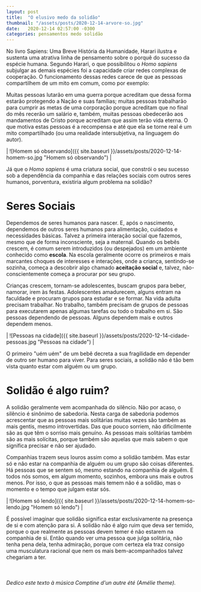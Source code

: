 ```yaml
---
layout: post
title:  "O elusivo medo da solidão"
thumbnail: "/assets/posts/2020-12-14-arvore-so.jpg"
date:   2020-12-14 02:57:00 -0300
categories: pensamentos medo solidão
---
```


No livro Sapiens: Uma Breve História da Humanidade, Harari ilustra e sustenta uma atrativa linha de pensamento sobre o porquê do sucesso da espécie humana. Segundo Harari, o que possibilitou o *Homo sapiens* subjulgar as demais espécies foi a capacidade criar redes complexas de cooperação. O funcionamento dessas redes carece de que as pessoas compartilhem de um mito em comum, como por exemplo:

Muitas pessoas lutarão em uma guerra porque acreditam que dessa forma estarão protegendo a Nação e suas famílias; muitas pessoas trabalharão para cumprir as metas de uma corporação porque acreditam que no final do mês recerão um salário e, também, muitas pessoas obedecerão aos mandamentos de Cristo porque acreditam que assim terão vida eterna. O que motiva estas pessoas é a recompensa e até que ela se torne real é um mito compartilhado (ou uma realidade intersubjetiva, na linguagem do autor).

| ![Homem só observando]({{ site.baseurl }}/assets/posts/2020-12-14-homem-so.jpg "Homem só observando") |

Já que o *Homo sapiens* é uma criatura social, que constrói o seu sucesso sob a dependência da companhia e das relações sociais com outros seres humanos, porventura, existiria algum problema na solidão?


# Seres Sociais

Dependemos de seres humanos para nascer. E, após o nascimento, dependemos de outros seres humanos para alimentação, cuidados e necessidades básicas. Talvez a primeira interação social que fazemos, mesmo que de forma inconsciente, seja a maternal. Quando os bebês crescem, é comum serem introduzidos (ou despejados) em um ambiente conhecido como **escola**. Na escola geralmente ocorre os primeiros e mais marcantes choques de interesses e interações, onde a criança, sentindo-se sozinha, começa a descobrir algo chamado **aceitação social** e, talvez, não-conscientemente começa a procurar por seu grupo. 

Crianças crescem, tornam-se adolescentes, buscam grupos para beber, namorar, irem às festas. Adolescentes amadurecem, alguns entram na faculdade e procuram grupos para estudar e se formar. Na vida adulta precisam trabalhar. No trabalho, também precisam de grupos de pessoas para executarem apenas algumas tarefas ou todo o trabalho em si. São pessoas dependendo de pessoas. Alguns dependem mais e outros dependem menos.

| ![Pessoas na cidade]({{ site.baseurl }}/assets/posts/2020-12-14-cidade-pessoas.jpg "Pessoas na cidade") |

O primeiro "uém uém" de um bebê decreta a sua fragilidade em depender de outro ser humano para viver. Para seres sociais, a solidão não é tão bem vista quanto estar com alguém ou um grupo.

# Solidão é algo ruim?

A solidão geralmente vem acompanhada do silêncio. Não por acaso, o silêncio é sinônimo de sabedoria. Nesta carga de sabedoria podemos acrescentar que as pessoas mais solitárias muitas vezes são também as mais gentis, mesmo introvertidas. Das que pouco sorriem, não dificilmente são as que têm o sorriso mais genuíno. As pessoas mais solitárias também são as mais solícitas, porque também são aquelas que mais sabem o que significa precisar e não ser ajudado.

Companhias trazem seus louros assim como a solidão também. Mas estar só e não estar na companhia de alguém ou um grupo são coisas diferentes. Há pessoas que se sentem só, mesmo estando na companhia de alguém. E todos nós somos, em algum momento, sozinhos, embora uns mais e outros menos. Por isso, o que as pessoas mais temem não é a solidão, mas o momento e o tempo que julgam estar sós.

| ![Homem só lendo]({{ site.baseurl }}/assets/posts/2020-12-14-homem-so-lendo.jpg "Homem só lendo") |

É possível imaginar que solidão significa estar exclusivamente na presença de si e com atenção para si. A solidão não é algo ruim que deva ser temido, porque o que realmente as pessoas devem temer é não estarem na companhia de si. Então quando ver uma pessoa que julga solitária, não tenha pena dela, tenha admiração, porque com certeza ela traz consigo uma musculatura racional que nem os mais bem-acompanhados talvez chegariam a ter.
<br><br><br><br>
*Dedico este texto à música Comptine d'un autre été (Amélie theme).*